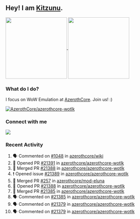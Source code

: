 ## Hey! I am [Kitzunu](https://Github.com/Kitzunu).

<!--
[![Kitzunu's Github stats](https://github-readme-stats.vercel.app/api?username=kitzunu&theme=github_dark&show_icons=true&number_format=long)](https://github.com/Kitzunu)

[![Kitzunu's Language stats](https://github-readme-stats.vercel.app/api/top-langs/?username=Kitzunu&layout=donut&theme=github_dark)](https://github.com/Kitzunu)
-->

<a href="https://github.com/Kitzunu">
  <img height=200 align="center" src="https://github-readme-stats.vercel.app/api?username=kitzunu&theme=github_dark&show_icons=true&number_format=long" />
</a>
<a href="https://github.com/Kitzunu">
  <img height=200 align="center" src="https://github-readme-stats.vercel.app/api/top-langs/?username=Kitzunu&layout=donut&theme=github_dark" />
</a>

### What do I do?

I focus on WoW Emulation at [AzerothCore](https://github.com/AzerothCore). Join us! :)

[![AzerothCore/azerothcore-wotlk](https://github-readme-stats.vercel.app/api/pin/?username=AzerothCore&repo=azerothcore-wotlk&theme=github_dark&show_owner=true)](https://github.com/azerothcore/azerothcore-wotlk)

### Connect with me
[![](https://img.shields.io/badge/AzerothCore%20Discord-Connect%20with%20me!-green)](https://discord.com/invite/gkt4y2x)

### Recent Activity

<!--START_SECTION:activity-->
1. 🗣 Commented on [#1048](https://github.com/azerothcore/wiki/pull/1048#issuecomment-2650385999) in [azerothcore/wiki](https://github.com/azerothcore/wiki)
2. 💪 Opened PR [#21391](https://github.com/azerothcore/azerothcore-wotlk/pull/21391) in [azerothcore/azerothcore-wotlk](https://github.com/azerothcore/azerothcore-wotlk)
3. 🎉 Merged PR [#21388](https://github.com/azerothcore/azerothcore-wotlk/pull/21388) in [azerothcore/azerothcore-wotlk](https://github.com/azerothcore/azerothcore-wotlk)
4. ❗ Opened issue [#21389](https://github.com/azerothcore/azerothcore-wotlk/issues/21389) in [azerothcore/azerothcore-wotlk](https://github.com/azerothcore/azerothcore-wotlk)
5. 🎉 Merged PR [#257](https://github.com/azerothcore/mod-eluna/pull/257) in [azerothcore/mod-eluna](https://github.com/azerothcore/mod-eluna)
6. 💪 Opened PR [#21388](https://github.com/azerothcore/azerothcore-wotlk/pull/21388) in [azerothcore/azerothcore-wotlk](https://github.com/azerothcore/azerothcore-wotlk)
7. 🎉 Merged PR [#21385](https://github.com/azerothcore/azerothcore-wotlk/pull/21385) in [azerothcore/azerothcore-wotlk](https://github.com/azerothcore/azerothcore-wotlk)
8. 🗣 Commented on [#21385](https://github.com/azerothcore/azerothcore-wotlk/pull/21385#issuecomment-2648539898) in [azerothcore/azerothcore-wotlk](https://github.com/azerothcore/azerothcore-wotlk)
9. 🗣 Commented on [#21379](https://github.com/azerothcore/azerothcore-wotlk/issues/21379#issuecomment-2647607734) in [azerothcore/azerothcore-wotlk](https://github.com/azerothcore/azerothcore-wotlk)
10. 🗣 Commented on [#21379](https://github.com/azerothcore/azerothcore-wotlk/issues/21379#issuecomment-2647597796) in [azerothcore/azerothcore-wotlk](https://github.com/azerothcore/azerothcore-wotlk)
<!--END_SECTION:activity-->
